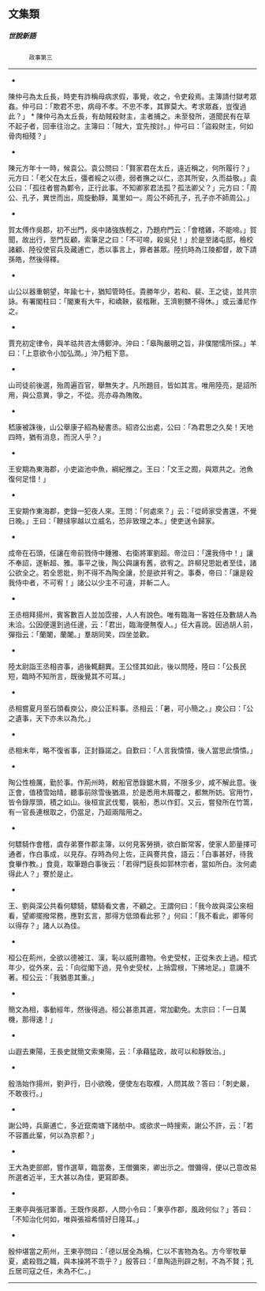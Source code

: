 

## 文集類

##### 世說新語
　　　`政事第三`

* * *

*
陳仲弓為太丘長，時吏有詐稱母病求假，事覺，收之，令吏殺焉。主簿請付獄考眾姦。仲弓曰：「欺君不忠，病母不孝。不忠不孝，其罪莫大。考求眾姦，豈復過此？」
*
陳仲弓為太丘長，有劫賊殺財主，主者捕之。未至發所，道聞民有在草不起子者，回車往治之。主簿曰：「賊大，宜先按討。」仲弓曰：「盜殺財主，何如骨肉相殘？」

*
陳元方年十一時，候袁公。袁公問曰：「賢家君在太丘，遠近稱之，何所履行？」元方曰：「老父在太丘，彊者綏之以德，弱者撫之以仁，恣其所安，久而益敬。」袁公曰：「孤往者嘗為鄴令，正行此事。不知卿家君法孤？孤法卿父？」元方曰：「周公、孔子，異世而出，周旋動靜，萬里如一。周公不師孔子，孔子亦不師周公。」

*
賀太傅作吳郡，初不出門，吳中諸強族輕之，乃題府門云：「會稽雞，不能啼。」賀聞，故出行，至門反顧，索筆足之曰：「不可啼，殺吳兒！」於是至諸屯邸，檢校諸顧、陸役使官兵及藏逋亡，悉以事言上，罪者甚眾。陸抗時為江陵都督，故下請孫皓，然後得釋。

*
山公以器重朝望，年踰七十，猶知管時任。貴勝年少，若和、裴、王之徒，並共宗詠。有署閣柱曰：「閣東有大牛，和嶠鞅，裴楷鞦，王濟剔嬲不得休。」或云潘尼作之。

*
賈充初定律令，與羊祜共咨太傅鄭沖。沖曰：「皋陶嚴明之旨，非僕闇懦所探。」羊曰：「上意欲令小加弘潤。」沖乃粗下意。

*
山司徒前後選，殆周遍百官，舉無失才。凡所題目，皆如其言。唯用陸亮，是詔所用，與公意異，爭之，不從。亮亦尋為賄敗。

*
嵇康被誅後，山公舉康子紹為秘書丞。紹咨公出處，公曰：「為君思之久矣！天地四時，猶有消息，而況人乎？」

*
王安期為東海郡，小吏盜池中魚，綱紀推之。王曰：「文王之囿，與眾共之。池魚復何足惜！」

*
王安期作東海郡，吏錄一犯夜人來。王問：「何處來？」云：「從師家受書還，不覺日晚。」王曰：「鞭撻寧越以立威名，恐非致理之本。」使吏送令歸家。

*
成帝在石頭，任讓在帝前戮侍中鍾雅、右衛將軍劉超。帝泣曰：「還我侍中！」讓不奉詔，遂斬超、雅。事平之後，陶公與讓有舊，欲宥之。許柳兒思妣者至佳，諸公欲全之。若全思妣，則不得不為陶全讓，於是欲并宥之。事奏，帝曰：「讓是殺我侍中者，不可宥！」諸公以少主不可違，并斬二人。

*
王丞相拜揚州，賓客數百人並加霑接，人人有說色。唯有臨海一客姓任及數胡人為未洽。公因便還到過任邊，云：「君出，臨海便無復人。」任大喜說。因過胡人前，彈指云：「蘭闍，蘭闍。」羣胡同笑，四坐並歡。

*
陸太尉詣王丞相咨事，過後輒翻異。王公怪其如此，後以問陸，陸曰：「公長民短，臨時不知所言，既後覺其不可耳。」

*
丞相嘗夏月至石頭看庾公，庾公正料事。丞相云：「暑，可小簡之。」庾公曰：「公之遺事，天下亦未以為允。」

*
丞相末年，略不復省事，正封籙諾之。自歎曰：「人言我憒憒，後人當思此憒憒。」

*
陶公性檢厲，勤於事。作荊州時，敕船官悉錄鋸木屑，不限多少，咸不解此意。後正會，值積雪始晴，聽事前除雪後猶濕，於是悉用木屑覆之，都無所妨。官用竹，皆令錄厚頭，積之如山。後桓宣武伐蜀，裝船，悉以作釘。又云，嘗發所在竹篙，有一官長連根取之，仍當足，乃超兩階用之。

*
何驃騎作會稽，虞存弟謇作郡主簿，以何見客勞損，欲白斷常客，使家人節量擇可通者，作白事成，以見存。存時為何上佐，正與謇共食，語云：「白事甚好，待我食畢作教。」食竟，取筆題白事後云：「若得門庭長如郭林宗者，當如所白。汝何處得此人？」謇於是止。

*
王、劉與深公共看何驃騎，驃騎看文書，不顧之。王謂何曰：「我今故與深公來相看，望卿擺撥常務，應對玄言，那得方低頭看此邪？」何曰：「我不看此，卿等何以得存？」諸人以為佳。

*
桓公在荊州，全欲以德被江、漢，恥以威刑肅物。令史受杖，正從朱衣上過。桓式年少，從外來，云：「向從閣下過，見令史受杖，上捎雲根，下拂地足。」意譏不著。桓公云：「我猶患其重。」

*
簡文為相，事動經年，然後得過。桓公甚患其遲，常加勸免。太宗曰：「一日萬機，那得速！」

*
山遐去東陽，王長史就簡文索東陽，云：「承藉猛政，故可以和靜致治。」

*
殷浩始作揚州，劉尹行，日小欲晚，便使左右取襥，人問其故？答曰：「刺史嚴，不敢夜行。」

*
謝公時，兵廝逋亡，多近竄南塘下諸舫中。或欲求一時搜索，謝公不許，云：「若不容置此輩，何以為京都？」

*
王大為吏部郎，嘗作選草，臨當奏，王僧彌來，卿出示之。僧彌得，便以己意改易所選者近半，王大甚以為佳，更寫即奏。

*
王東亭與張冠軍善。王既作吳郡，人問小令曰：「東亭作郡，風政何似？」答曰：「不知治化何如，唯與張祖希情好日隆耳。」

*
殷仲堪當之荊州，王東亭問曰：「德以居全為稱，仁以不害物為名。方今宰牧華夏，處殺戮之職，與本操將不乖乎？」殷答曰：「臯陶造刑辟之制，不為不賢；孔丘居司寇之任，未為不仁。」

* * *

